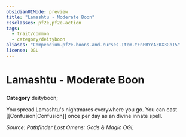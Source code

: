 ```yaml
---
obsidianUIMode: preview
title: "Lamashtu - Moderate Boon"
cssclasses: pf2e,pf2e-action
tags:
  - trait/common
  - category/deityboon
aliases: "Compendium.pf2e.boons-and-curses.Item.tFnPBYcAZ0X3GbI5"
license: OGL
---
```

# Lamashtu - Moderate Boon

### 

**Category** deityboon; 




You spread Lamashtu's nightmares everywhere you go. You can cast [[Confusion|Confusion]] once per day as an divine innate spell.

*Source: Pathfinder Lost Omens: Gods & Magic*
*OGL*
